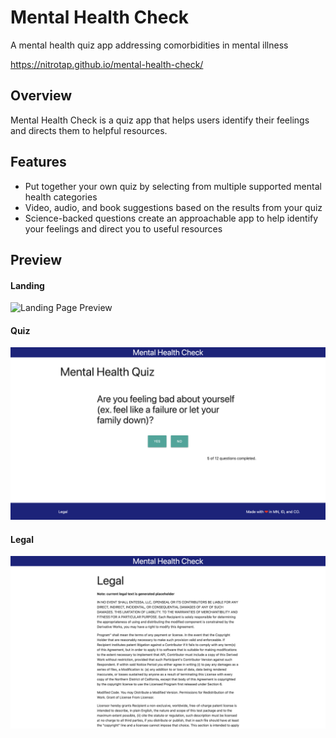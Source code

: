 # Mental Health Check

A mental health quiz app addressing comorbidities in mental illness

https://nitrotap.github.io/mental-health-check/

## Overview

Mental Health Check is a quiz app that helps users identify their feelings and directs them to helpful resources.

## Features

- Put together your own quiz by selecting from multiple supported mental health categories
- Video, audio, and book suggestions based on the results from your quiz
- Science-backed questions create an approachable app to help identify your feelings and direct you to useful resources

## Preview

#### Landing

![Landing Page Preview](./assets/README-images/site-preview.gif)

#### Quiz

![Quiz Page Preview](./assets/README-images/quiz-preview.png)

#### Legal

![Legal Page Preview](./assets/README-images/legal-preview.png)
